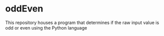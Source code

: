 # oddEven
This repository houses a program that determines if the raw 
input value is odd or even using the Python language
